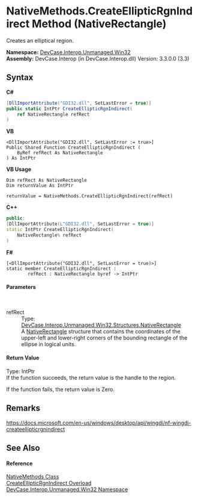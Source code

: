 # NativeMethods.CreateEllipticRgnIndirect Method (NativeRectangle)
 

Creates an elliptical region.

**Namespace:**&nbsp;<a href="N_DevCase_Interop_Unmanaged_Win32">DevCase.Interop.Unmanaged.Win32</a><br />**Assembly:**&nbsp;DevCase.Interop (in DevCase.Interop.dll) Version: 3.3.0.0 (3.3)

## Syntax

**C#**<br />
``` C#
[DllImportAttribute("GDI32.dll", SetLastError = true)]
public static IntPtr CreateEllipticRgnIndirect(
	ref NativeRectangle refRect
)
```

**VB**<br />
``` VB
<DllImportAttribute("GDI32.dll", SetLastError := true>]
Public Shared Function CreateEllipticRgnIndirect ( 
	ByRef refRect As NativeRectangle
) As IntPtr
```

**VB Usage**<br />
``` VB Usage
Dim refRect As NativeRectangle
Dim returnValue As IntPtr

returnValue = NativeMethods.CreateEllipticRgnIndirect(refRect)
```

**C++**<br />
``` C++
public:
[DllImportAttribute(L"GDI32.dll", SetLastError = true)]
static IntPtr CreateEllipticRgnIndirect(
	NativeRectangle% refRect
)
```

**F#**<br />
``` F#
[<DllImportAttribute("GDI32.dll", SetLastError = true)>]
static member CreateEllipticRgnIndirect : 
        refRect : NativeRectangle byref -> IntPtr 

```


#### Parameters
&nbsp;<dl><dt>refRect</dt><dd>Type: <a href="T_DevCase_Interop_Unmanaged_Win32_Structures_NativeRectangle">DevCase.Interop.Unmanaged.Win32.Structures.NativeRectangle</a><br />A <a href="T_DevCase_Interop_Unmanaged_Win32_Structures_NativeRectangle">NativeRectangle</a> structure that contains the coordinates of the upper-left and lower-right corners of the bounding rectangle of the ellipse in logical units.</dd></dl>

#### Return Value
Type: IntPtr<br />If the function succeeds, the return value is the handle to the region. 

 If the function fails, the return value is Zero.

## Remarks
<a href="https://docs.microsoft.com/en-us/windows/desktop/api/wingdi/nf-wingdi-createellipticrgnindirect" target="_blank">https://docs.microsoft.com/en-us/windows/desktop/api/wingdi/nf-wingdi-createellipticrgnindirect</a>

## See Also


#### Reference
<a href="T_DevCase_Interop_Unmanaged_Win32_NativeMethods">NativeMethods Class</a><br /><a href="Overload_DevCase_Interop_Unmanaged_Win32_NativeMethods_CreateEllipticRgnIndirect">CreateEllipticRgnIndirect Overload</a><br /><a href="N_DevCase_Interop_Unmanaged_Win32">DevCase.Interop.Unmanaged.Win32 Namespace</a><br />